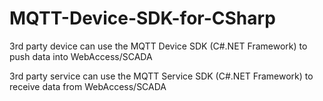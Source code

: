 # MQTT-Device-SDK-for-CSharp
3rd party device can use the MQTT Device SDK (C#.NET Framework) to push data into WebAccess/SCADA

3rd party service can use the MQTT Service SDK (C#.NET Framework) to receive data from WebAccess/SCADA
